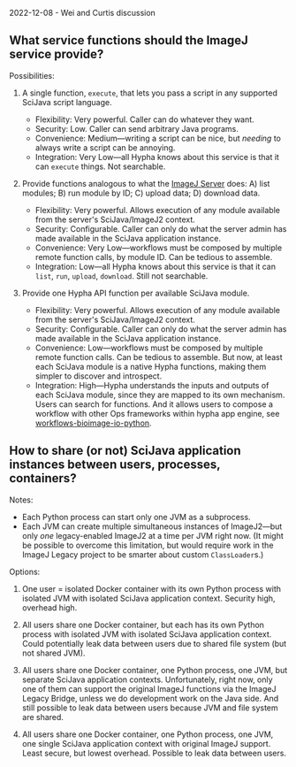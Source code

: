 2022-12-08 - Wei and Curtis discussion

## What service functions should the ImageJ service provide?

Possibilities:

1.  A single function, `execute`, that lets you pass a script in any supported SciJava script language.
    - Flexibility: Very powerful. Caller can do whatever they want.
    - Security: Low. Caller can send arbitrary Java programs.
    - Convenience: Medium&mdash;writing a script can be nice, but *needing* to always write a script can be annoying.
    - Integration: Very Low&mdash;all Hypha knows about this service is that it can `execute` things. Not searchable.

2.  Provide functions analogous to what the [ImageJ Server](https://github.com/imagej/imagej-server) does: A) list modules; B) run module by ID; C) upload data; D) download data.
    - Flexibility: Very powerful. Allows execution of any module available from the server's SciJava/ImageJ2 context.
    - Security: Configurable. Caller can only do what the server admin has made available in the SciJava application instance.
    - Convenience: Very Low&mdash;workflows must be composed by multiple remote function calls, by module ID. Can be tedious to assemble.
    - Integration: Low&mdash;all Hypha knows about this service is that it can `list`, `run`, `upload`, `download`. Still not searchable.

3.  Provide one Hypha API function per available SciJava module.
    - Flexibility: Very powerful. Allows execution of any module available from the server's SciJava/ImageJ2 context.
    - Security: Configurable. Caller can only do what the server admin has made available in the SciJava application instance.
    - Convenience: Low&mdash;workflows must be composed by multiple remote function calls. Can be tedious to assemble. But now, at least each SciJava module is a native Hypha functions, making them simpler to discover and introspect.
    - Integration: High&mdash;Hypha understands the inputs and outputs of each SciJava module, since they are mapped to its own mechanism. Users can search for functions. And it allows users to compose a workflow with other Ops frameworks within hypha app engine, see [workflows-bioimage-io-python](https://github.com/bioimage-io/workflows-bioimage-io-python).

## How to share (or not) SciJava application instances between users, processes, containers?

Notes:
- Each Python process can start only one JVM as a subprocess.
- Each JVM can create multiple simultaneous instances of ImageJ2&mdash;but only *one* legacy-enabled ImageJ2 at a time per JVM right now. (It might be possible to overcome this limitation, but would require work in the ImageJ Legacy project to be smarter about custom `ClassLoader`s.)

Options:

1. One user = isolated Docker container with its own Python process with isolated JVM with isolated SciJava application context. Security high, overhead high.

2. All users share one Docker container, but each has its own Python process with isolated JVM with isolated SciJava application context. Could potentially leak data between users due to shared file system (but not shared JVM).

3. All users share one Docker container, one Python process, one JVM, but separate SciJava application contexts. Unfortunately, right now, only one of them can support the original ImageJ functions via the ImageJ Legacy Bridge, unless we do development work on the Java side. And still possible to leak data between users because JVM and file system are shared.

4. All users share one Docker container, one Python process, one JVM, one single SciJava application context with original ImageJ support. Least secure, but lowest overhead. Possible to leak data between users.
